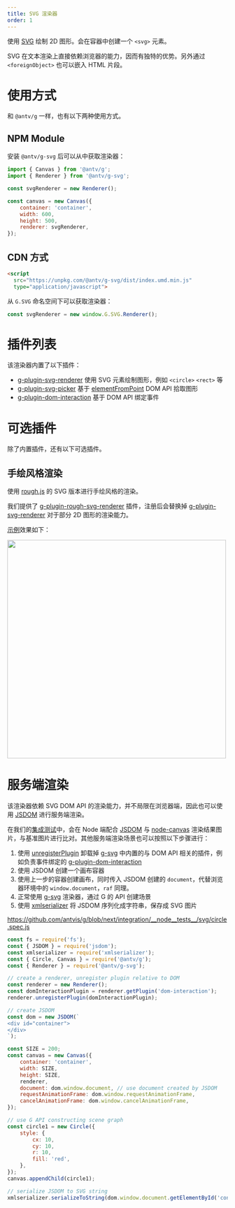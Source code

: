 ```yaml
---
title: SVG 渲染器
order: 1
---
```


使用 [SVG](https://developer.mozilla.org/zh-CN/docs/Web/SVG) 绘制 2D 图形。会在容器中创建一个 `<svg>` 元素。

SVG 在文本渲染上直接依赖浏览器的能力，因而有独特的优势。另外通过 `<foreignObject>` 也可以嵌入 HTML 片段。

# 使用方式

和 `@antv/g` 一样，也有以下两种使用方式。

## NPM Module

安装 `@antv/g-svg` 后可以从中获取渲染器：

```js
import { Canvas } from '@antv/g';
import { Renderer } from '@antv/g-svg';

const svgRenderer = new Renderer();

const canvas = new Canvas({
    container: 'container',
    width: 600,
    height: 500,
    renderer: svgRenderer,
});
```

## CDN 方式

```html
<script
  src="https://unpkg.com/@antv/g-svg/dist/index.umd.min.js"
  type="application/javascript">
```

从 `G.SVG` 命名空间下可以获取渲染器：

```js
const svgRenderer = new window.G.SVG.Renderer();
```

# 插件列表

该渲染器内置了以下插件：

-   [g-plugin-svg-renderer](/zh/docs/plugins/svg-renderer) 使用 SVG 元素绘制图形，例如 `<circle>` `<rect>` 等
-   [g-plugin-svg-picker](/zh/docs/plugins/svg-picker) 基于 [elementFromPoint](https://developer.mozilla.org/zh-CN/docs/Web/API/Document/elementFromPoint) DOM API 拾取图形
-   [g-plugin-dom-interaction](/zh/docs/plugins/dom-interaction) 基于 DOM API 绑定事件

# 可选插件

除了内置插件，还有以下可选插件。

## 手绘风格渲染

使用 [rough.js](https://roughjs.com/) 的 SVG 版本进行手绘风格的渲染。

我们提供了 [g-plugin-rough-svg-renderer](/zh/docs/plugins/rough-svg-renderer) 插件，注册后会替换掉 [g-plugin-svg-renderer](/zh/docs/plugins/svg-renderer) 对于部分 2D 图形的渲染能力。

[示例](/zh/examples/plugins#rough)效果如下：

<img src="https://gw.alipayobjects.com/mdn/rms_6ae20b/afts/img/A*d4iiS5_3YVIAAAAAAAAAAAAAARQnAQ" width="500">

# 服务端渲染

该渲染器依赖 SVG DOM API 的渲染能力，并不局限在浏览器端，因此也可以使用 [JSDOM](https://github.com/jsdom/node-jsdom) 进行服务端渲染。

在我们的[集成测试](https://github.com/antvis/g/tree/next/integration/__node__tests__/svg)中，会在 Node 端配合 [JSDOM](https://github.com/jsdom/node-jsdom) 与 [node-canvas](https://github.com/Automattic/node-canvas) 渲染结果图片，与基准图片进行比对。其他服务端渲染场景也可以按照以下步骤进行：

1. 使用 [unregisterPlugin](/zh/docs/api/renderer/renderer#unregisterplugin) 卸载掉 [g-svg](/zh/docs/api/renderer/svg) 中内置的与 DOM API 相关的插件，例如负责事件绑定的 [g-plugin-dom-interaction](/zh/docs/plugins/dom-interaction)
2. 使用 JSDOM 创建一个画布容器
3. 使用上一步的容器创建画布，同时传入 JSDOM 创建的 `document`，代替浏览器环境中的 `window.document`，`raf` 同理。
4. 正常使用 [g-svg](/zh/docs/api/renderer/svg) 渲染器，通过 G 的 API 创建场景
5. 使用 [xmlserializer](https://www.npmjs.com/package/xmlserializer) 将 JSDOM 序列化成字符串，保存成 SVG 图片

https://github.com/antvis/g/blob/next/integration/__node__tests__/svg/circle.spec.js

```js
const fs = require('fs');
const { JSDOM } = require('jsdom');
const xmlserializer = require('xmlserializer');
const { Circle, Canvas } = require('@antv/g');
const { Renderer } = require('@antv/g-svg');

// create a renderer, unregister plugin relative to DOM
const renderer = new Renderer();
const domInteractionPlugin = renderer.getPlugin('dom-interaction');
renderer.unregisterPlugin(domInteractionPlugin);

// create JSDOM
const dom = new JSDOM(`
<div id="container">
</div>
`);

const SIZE = 200;
const canvas = new Canvas({
    container: 'container',
    width: SIZE,
    height: SIZE,
    renderer,
    document: dom.window.document, // use document created by JSDOM
    requestAnimationFrame: dom.window.requestAnimationFrame,
    cancelAnimationFrame: dom.window.cancelAnimationFrame,
});

// use G API constructing scene graph
const circle1 = new Circle({
    style: {
        cx: 10,
        cy: 10,
        r: 10,
        fill: 'red',
    },
});
canvas.appendChild(circle1);

// serialize JSDOM to SVG string
xmlserializer.serializeToString(dom.window.document.getElementById('container').children[0]);
```
